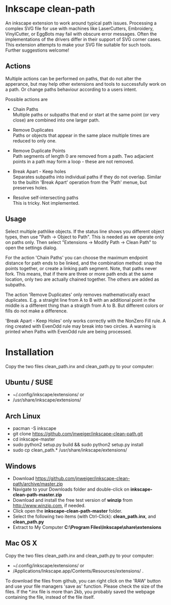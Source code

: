 Inkscape clean-path
===================

An inkscape extension to work around typical path issues.
Processing a complex SVG file for use with machines like LaserCutters,
Embroidery, VinylCutter, or EggBots may fail with obscure error messages. Often
the implementations of the drivers differ in their support of SVG corner cases.
This extension attempts to make your SVG file suitable for such tools. 
Further suggestions welcome!

Actions
-------

Multiple actions can be performed on paths, that do not alter the apperance, but may help other 
extensions and tools to successfully work on a path. Or change paths behaviour according to a users intent.

Possible actions are

* Chain Paths <br>
  Multiple paths or subpaths that end or start at the same point (or very close) are combined into one larger path.

* Remove Duplicates <br>
  Paths or objects that appear in the same place multiple times are reduced to only one.

* Remove Duplicate Points <br>
  Path segments of length 0 are removed from a path. Two adjacient points in a path may form a loop - 
  these are not removed.

* Break Apart - Keep holes <br>
  Separates subpaths into individual paths if they do not overlap. 
  Similar to the builtin 'Break Apart' operation from the 'Path' menue, but preserves holes.

* Resolve self-intersecting paths <br>
  This is tricky. Not implemented.


Usage
-----
Select multiple pathlike objects. If the status line shows you different object types,
then use "Path -> Object to Path". This is needed as we operate only on paths only. 
Then select "Extensions -> Modify Path -> Clean Path" to open the settings dialog.

For the action 'Chain Paths' you can choose the maximum endpoint distance for
path ends to be linked, and the combination method: snap the points together,
or create a linking path segment.  Note, that paths never fork. This means,
that if there are three or more path ends at the same location, only two are
actually chained together. The others are added as subpaths.

The action 'Remove Duplicates' only removes mathemativcally exact duplicates.
E.g. a straight line from A to B with an additional point in the middle is a
different thing than a straigth from A to B. But different colors or fills do
not make a difference.

'Break Apart - Keep Holes' only works correctly with the NonZero Fill rule. A
ring created with EvenOdd rule may break into two circles. A warning is printed
when Paths with EvenOdd rule are being processed.


Installation
============

Copy the two files clean_path.inx and 
clean_path.py to your computer:

Ubuntu / SUSE
-------------
* ~/.config/inkscape/extensions/ or
* /usr/share/inkscape/extensions/

Arch Linux
----------
* pacman -S inkscape
* git clone https://github.com/jnweiger/inkscape-clean-path.git
* cd inkscape-master
* sudo python2 setup.py build && sudo python2 setup.py install
* sudo cp clean_path.* /usr/share/inkscape/extensions/

Windows 
-------
* Download https://github.com/jnweiger/inkscape-clean-path/archive/master.zip
* Navigate to your Downloads folder and double-click on **inkscape-clean-path-master.zip**
* Download and install the free test version of **winzip** from http://www.winzip.com, if needed.
* Click open the **inkscape-clean-path-master** folder.
* Select the following two items (with Ctrl-Click): **clean_path.inx**, and **clean_path.py**
* Extract to My Computer **C:\Program Files\Inkscape\share\extensions**


Mac OS X
--------
Copy the two files clean_path.inx and clean_path.py to your computer:
* ~/.config/inkscape/extensions/ or
*  /Applications/Inkscape.app/Contents/Resources/extensions/ .

To download the files from github, you can right click on the 'RAW' button and use your file managers 'save as' function.  Please check the size of the files. If the *.inx file is more than 2kb, you probably saved the webpage containing the file, instead of the file itself.



